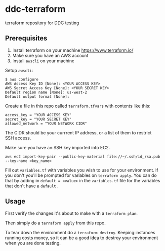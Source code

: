 # ddc-terraform
terraform repository for DDC testing

## Prerequisites

1. Install terraform on your machine <https://www.terraform.io/>
2. Make sure you have an AWS account
3. Install `awscli` on your machine

Setup `awscli`:

```
$ aws configure
AWS Access Key ID [None]: <YOUR ACCESS KEY>
AWS Secret Access Key [None]: <YOUR SECRET KEY>
Default region name [None]: us-west-2
Default output format [None]:
```

Create a file in this repo called `terraform.tfvars` with contents like this:

```
access_key = "YOUR ACCESS KEY"
secret_key = "YOUR SECRET KEY"
allowed_network = "YOUR NETWORK CIDR"
```

The CIDR should be your currrent IP address, or a list of them to restrict SSH access.

Make sure you have an SSH key imported into EC2.

```
aws ec2 import-key-pair --public-key-material file://~/.ssh/id_rsa.pub --key-name <key_name>

```

Fill out `variables.tf` with variables you wish to use for your environment. If you don't you'll be prompted for variables on `terraform apply`.
You can do that by adding in `default = <value>` in the `variables.tf` file for the variables that don't have a `default.`

## Usage

First verify the changes it's about to make with a `terraform plan`.

Then simply do a `terraform apply` from this repo.

To tear down the environment do a `terraform destroy`. Keeping instances running costs money, so it can be a good idea to destroy your environment when you are done testing.
